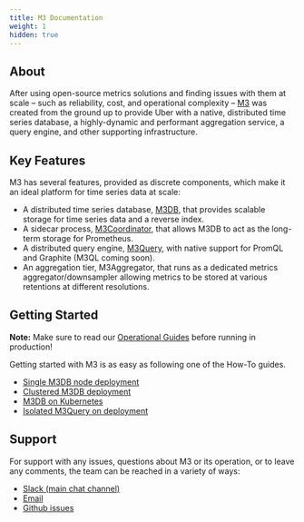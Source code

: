 ```yaml
---
title: M3 Documentation
weight: 1
hidden: true
---
```



## About

After using open-source metrics solutions and finding issues with them at scale – such as reliability, cost, and
operational complexity – [M3](https://github.com/m3db/m3) was created from the ground up to provide Uber with a
native, distributed time series database, a highly-dynamic and performant aggregation service, a query engine, and
other supporting infrastructure.

## Key Features

M3 has several features, provided as discrete components, which make it an ideal platform for time series data at scale:

-   A distributed time series database, [M3DB](/docs/v1.1/reference/m3db/), that provides scalable storage for time series data and a reverse index.
-   A sidecar process, [M3Coordinator](/docs/v1.1/integrations/prometheus), that allows M3DB to act as the long-term storage for Prometheus.
-   A distributed query engine, [M3Query](/docs/v1.1/reference/m3query), with native support for PromQL and Graphite (M3QL coming soon).
    <!-- Add M3Aggregator link -->
-   An aggregation tier, M3Aggregator, that runs as a dedicated metrics aggregator/downsampler allowing metrics to be stored at various retentions at different resolutions.

## Getting Started

**Note:** Make sure to read our [Operational Guides](/docs/v1.1/operational_guide) before running in production!

Getting started with M3 is as easy as following one of the How-To guides.

-   [Single M3DB node deployment](/docs/v1.1/quickstart)
-   [Clustered M3DB deployment](/docs/v1.1/cluster)
-   [M3DB on Kubernetes](/docs/v1.1/operator)
-   [Isolated M3Query on deployment](/docs/v1.1/how_to/m3query)

## Support

For support with any issues, questions about M3 or its operation, or to leave any comments, the team can be
reached in a variety of ways:

-   [Slack (main chat channel)](http://bit.ly/m3slack)
-   [Email](https://groups.google.com/forum/#!forum/m3db)
-   [Github issues](https://github.com/m3db/m3/issues)
